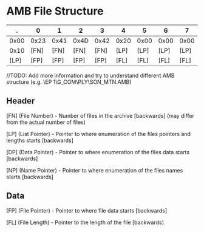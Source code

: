 # AMB File Structure

. | 0 | 1 | 2 | 3 | 4 | 5 | 6 | 7 | 8 | 9 | A | B | C | D | E | F
-- | - | - | - | - | - | - | - | - | - | - | - | - | - | - | - | -
0x00 | 0x23 | 0x41 | 0x4D | 0x42 | 0x20 | 0x00 | 0x00 | 0x00 | 0x00 | 0x00 | 0x04 | 0x00 | 0x00 | 0x00 | 0x00 | 0x00
0x10 | [FN] | [FN] | [FN] | [FN] | [LP] | [LP] | [LP] | [LP] | [DP] | [DP] | [DP] | [DP] | [NP] | [NP] | [NP] | [NP]
[LP] | [FP] | [FP] | [FP] | [FP] | [FL] | [FL] | [FL] | [FL] | 0xFF | 0xFF | 0xFF | 0xFF | 0x00 | 0x00 | 0x00 | 0x00

//TODO: Add more information and try to understand different AMB structure (e.g. \EP 1\G_COM\PLY\SON_MTN.AMB)

## Header

[FN] (File Number) - Number of files in the archive [backwards] (may differ from the actual number of files)

[LP] (List Pointer) - Pointer to where enumeration of the files pointers and lengths starts [backwards]

[DP] (Data Pointer) - Pointer to where enumeration of the files data starts [backwards]

[NP] (Name Pointer) - Pointer to where enumeration of the files names starts [backwards]

## Data

[FP] (File Pointer) - Pointer to where file data starts [backwards]

[FL] (File Length) - Pointer to the length of the file [backwards]
